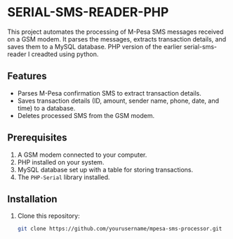 # SERIAL-SMS-READER-PHP

This project automates the processing of M-Pesa SMS messages received on a GSM modem. It parses the messages, extracts transaction details, and saves them to a MySQL database. PHP version of the earlier serial-sms-reader I creadted using python.

## Features

- Parses M-Pesa confirmation SMS to extract transaction details.
- Saves transaction details (ID, amount, sender name, phone, date, and time) to a database.
- Deletes processed SMS from the GSM modem.

## Prerequisites

1. A GSM modem connected to your computer.
2. PHP installed on your system.
3. MySQL database set up with a table for storing transactions.
4. The `PHP-Serial` library installed.

## Installation

1. Clone this repository:
   ```bash
   git clone https://github.com/yourusername/mpesa-sms-processor.git
   ```
